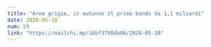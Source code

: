 ```yaml
---
title: "Aree grigie, in autunno il primo bando da 1,1 miliardi"
date: 2020-05-10
num: 29
link: "https://mailchi.mp/16bf3798da06/2020-05-10"
---
```

